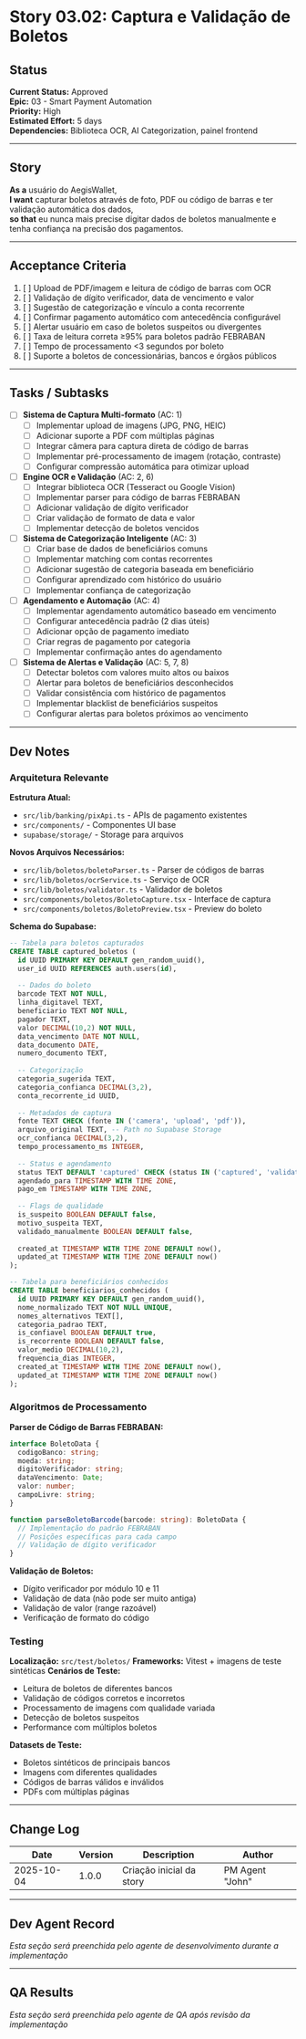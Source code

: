 # Story 03.02: Captura e Validação de Boletos

## Status
**Current Status:** Approved  
**Epic:** 03 - Smart Payment Automation  
**Priority:** High  
**Estimated Effort:** 5 days  
**Dependencies:** Biblioteca OCR, AI Categorization, painel frontend

---

## Story

**As a** usuário do AegisWallet,  
**I want** capturar boletos através de foto, PDF ou código de barras e ter validação automática dos dados,  
**so that** eu nunca mais precise digitar dados de boletos manualmente e tenha confiança na precisão dos pagamentos.

---

## Acceptance Criteria

1. [ ] Upload de PDF/imagem e leitura de código de barras com OCR
2. [ ] Validação de dígito verificador, data de vencimento e valor
3. [ ] Sugestão de categorização e vínculo a conta recorrente
4. [ ] Confirmar pagamento automático com antecedência configurável
5. [ ] Alertar usuário em caso de boletos suspeitos ou divergentes
6. [ ] Taxa de leitura correta ≥95% para boletos padrão FEBRABAN
7. [ ] Tempo de processamento <3 segundos por boleto
8. [ ] Suporte a boletos de concessionárias, bancos e órgãos públicos

---

## Tasks / Subtasks

- [ ] **Sistema de Captura Multi-formato** (AC: 1)
  - [ ] Implementar upload de imagens (JPG, PNG, HEIC)
  - [ ] Adicionar suporte a PDF com múltiplas páginas
  - [ ] Integrar câmera para captura direta de código de barras
  - [ ] Implementar pré-processamento de imagem (rotação, contraste)
  - [ ] Configurar compressão automática para otimizar upload

- [ ] **Engine OCR e Validação** (AC: 2, 6)
  - [ ] Integrar biblioteca OCR (Tesseract ou Google Vision)
  - [ ] Implementar parser para código de barras FEBRABAN
  - [ ] Adicionar validação de dígito verificador
  - [ ] Criar validação de formato de data e valor
  - [ ] Implementar detecção de boletos vencidos

- [ ] **Sistema de Categorização Inteligente** (AC: 3)
  - [ ] Criar base de dados de beneficiários comuns
  - [ ] Implementar matching com contas recorrentes
  - [ ] Adicionar sugestão de categoria baseada em beneficiário
  - [ ] Configurar aprendizado com histórico do usuário
  - [ ] Implementar confiança de categorização

- [ ] **Agendamento e Automação** (AC: 4)
  - [ ] Implementar agendamento automático baseado em vencimento
  - [ ] Configurar antecedência padrão (2 dias úteis)
  - [ ] Adicionar opção de pagamento imediato
  - [ ] Criar regras de pagamento por categoria
  - [ ] Implementar confirmação antes do agendamento

- [ ] **Sistema de Alertas e Validação** (AC: 5, 7, 8)
  - [ ] Detectar boletos com valores muito altos ou baixos
  - [ ] Alertar para boletos de beneficiários desconhecidos
  - [ ] Validar consistência com histórico de pagamentos
  - [ ] Implementar blacklist de beneficiários suspeitos
  - [ ] Configurar alertas para boletos próximos ao vencimento

---

## Dev Notes

### Arquitetura Relevante

**Estrutura Atual:**
- `src/lib/banking/pixApi.ts` - APIs de pagamento existentes
- `src/components/` - Componentes UI base
- `supabase/storage/` - Storage para arquivos

**Novos Arquivos Necessários:**
- `src/lib/boletos/boletoParser.ts` - Parser de códigos de barras
- `src/lib/boletos/ocrService.ts` - Serviço de OCR
- `src/lib/boletos/validator.ts` - Validador de boletos
- `src/components/boletos/BoletoCapture.tsx` - Interface de captura
- `src/components/boletos/BoletoPreview.tsx` - Preview do boleto

**Schema do Supabase:**
```sql
-- Tabela para boletos capturados
CREATE TABLE captured_boletos (
  id UUID PRIMARY KEY DEFAULT gen_random_uuid(),
  user_id UUID REFERENCES auth.users(id),
  
  -- Dados do boleto
  barcode TEXT NOT NULL,
  linha_digitavel TEXT,
  beneficiario TEXT NOT NULL,
  pagador TEXT,
  valor DECIMAL(10,2) NOT NULL,
  data_vencimento DATE NOT NULL,
  data_documento DATE,
  numero_documento TEXT,
  
  -- Categorização
  categoria_sugerida TEXT,
  categoria_confianca DECIMAL(3,2),
  conta_recorrente_id UUID,
  
  -- Metadados de captura
  fonte TEXT CHECK (fonte IN ('camera', 'upload', 'pdf')),
  arquivo_original TEXT, -- Path no Supabase Storage
  ocr_confianca DECIMAL(3,2),
  tempo_processamento_ms INTEGER,
  
  -- Status e agendamento
  status TEXT DEFAULT 'captured' CHECK (status IN ('captured', 'validated', 'scheduled', 'paid', 'error')),
  agendado_para TIMESTAMP WITH TIME ZONE,
  pago_em TIMESTAMP WITH TIME ZONE,
  
  -- Flags de qualidade
  is_suspeito BOOLEAN DEFAULT false,
  motivo_suspeita TEXT,
  validado_manualmente BOOLEAN DEFAULT false,
  
  created_at TIMESTAMP WITH TIME ZONE DEFAULT now(),
  updated_at TIMESTAMP WITH TIME ZONE DEFAULT now()
);

-- Tabela para beneficiários conhecidos
CREATE TABLE beneficiarios_conhecidos (
  id UUID PRIMARY KEY DEFAULT gen_random_uuid(),
  nome_normalizado TEXT NOT NULL UNIQUE,
  nomes_alternativos TEXT[],
  categoria_padrao TEXT,
  is_confiavel BOOLEAN DEFAULT true,
  is_recorrente BOOLEAN DEFAULT false,
  valor_medio DECIMAL(10,2),
  frequencia_dias INTEGER,
  created_at TIMESTAMP WITH TIME ZONE DEFAULT now(),
  updated_at TIMESTAMP WITH TIME ZONE DEFAULT now()
);
```

### Algoritmos de Processamento

**Parser de Código de Barras FEBRABAN:**
```typescript
interface BoletoData {
  codigoBanco: string;
  moeda: string;
  digitoVerificador: string;
  dataVencimento: Date;
  valor: number;
  campoLivre: string;
}

function parseBoletoBarcode(barcode: string): BoletoData {
  // Implementação do padrão FEBRABAN
  // Posições específicas para cada campo
  // Validação de dígito verificador
}
```

**Validação de Boletos:**
- Dígito verificador por módulo 10 e 11
- Validação de data (não pode ser muito antiga)
- Validação de valor (range razoável)
- Verificação de formato do código

### Testing

**Localização:** `src/test/boletos/`
**Frameworks:** Vitest + imagens de teste sintéticas
**Cenários de Teste:**
- Leitura de boletos de diferentes bancos
- Validação de códigos corretos e incorretos
- Processamento de imagens com qualidade variada
- Detecção de boletos suspeitos
- Performance com múltiplos boletos

**Datasets de Teste:**
- Boletos sintéticos de principais bancos
- Imagens com diferentes qualidades
- Códigos de barras válidos e inválidos
- PDFs com múltiplas páginas

---

## Change Log

| Date | Version | Description | Author |
|------|---------|-------------|--------|
| 2025-10-04 | 1.0.0 | Criação inicial da story | PM Agent "John" |

---

## Dev Agent Record

*Esta seção será preenchida pelo agente de desenvolvimento durante a implementação*

---

## QA Results

*Esta seção será preenchida pelo agente de QA após revisão da implementação*